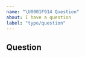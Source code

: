 ```yaml
---
name: "\U0001F914 Question"
about: I have a question
label: "type/question"
---
```


## Question

<!--

Thanks for using TiDB Dashboard! Before asking a question, please take a look in the following places:

- GitHub issues
  https://github.com/pingcap-incubator/tidb-dashboard/issues?q=is%3Aissue
- Documentation (Chinese)
  https://pingcap.com/docs-cn/stable/dashboard/dashboard-intro/
- AskTUG forum (Chinese)
  https://asktug.com/

You might also get a faster response in Slack (English / Chinese):
  https://slack.tidb.io/invite?team=tidb-community&channel=sig-dashboard&ref=github_issue_create

-->
